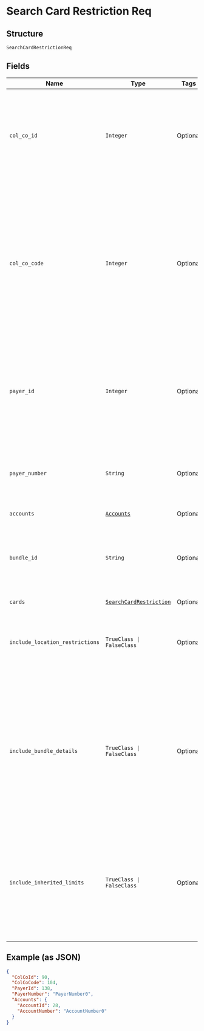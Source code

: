 
# Search Card Restriction Req

## Structure

`SearchCardRestrictionReq`

## Fields

| Name | Type | Tags | Description |
|  --- | --- | --- | --- |
| `col_co_id` | `Integer` | Optional | Collecting Company Id of the selected payer.<br>Optional if ColCoCode is passed else Mandatory.<br>Example:<br>1 for Philippines<br>5 for UK |
| `col_co_code` | `Integer` | Optional | Collecting Company Code (Shell Code) of the selected payer.<br>Mandatory for serviced OUs such as Romania, Latvia, Lithuania, Estonia, Ukraine etc. It is optional for other countries if ColCoID is provided.<br>Example:<br>86 for Philippines<br>5 for UK |
| `payer_id` | `Integer` | Optional | Payer Id (i.e. Customer Id of the Payment Customer) of the selected payer.<br>Optional if PayerNumber is passed else Mandatory<br>Example: 123456 |
| `payer_number` | `String` | Optional | Payer Number of the selected payer.<br>Optional if PayerId is passed else Mandatory<br>Example: GB000000123 |
| `accounts` | [`Accounts`](../../doc/models/accounts.md) | Optional | - |
| `bundle_id` | `String` | Optional | Identifier of the Card bundle<br>Optional if cards list is given, else mandatory.<br>This input is a search criterion, if given. |
| `cards` | [`SearchCardRestriction`](../../doc/models/search-card-restriction.md) | Optional | - |
| `include_location_restrictions` | `TrueClass \| FalseClass` | Optional | True/False<br>Whether to include location restriction of the cards in the response.<br>Optional<br>Default ‘false’ |
| `include_bundle_details` | `TrueClass \| FalseClass` | Optional | Default value is False,<br>When the value is True, API will return bundle Id associated with cards in the response, if available.<br>Note: Use ‘Null’ or ‘False’ for optimum performance. A delay in response is expected when set to ‘True’. |
| `include_inherited_limits` | `TrueClass \| FalseClass` | Optional | Default value is True,<br>When True: service will return the inherited values for the usage limits (from card-program or account as available) when it is not overridden on the card. |

## Example (as JSON)

```json
{
  "ColCoId": 90,
  "ColCoCode": 104,
  "PayerId": 138,
  "PayerNumber": "PayerNumber0",
  "Accounts": {
    "AccountId": 28,
    "AccountNumber": "AccountNumber0"
  }
}
```

